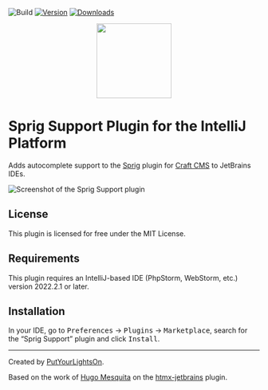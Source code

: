 ![Build](https://github.com/putyourlightson/intellij-sprig-support/workflows/Build/badge.svg)
[![Version](https://img.shields.io/jetbrains/plugin/v/21571-sprig-support)](https://plugins.jetbrains.com/plugin/21571-sprig-support)
[![Downloads](https://img.shields.io/jetbrains/plugin/d/21571-sprig-support)](https://plugins.jetbrains.com/plugin/21571-sprig-support)

<p align="center"><img width="150" src="https://raw.githubusercontent.com/putyourlightson/craft-sprig/v1/src/icon.svg"></p>

# Sprig Support Plugin for the IntelliJ Platform

<!-- Plugin description -->
Adds autocomplete support to the [Sprig](https://putyourlightson.com/plugins/sprig) plugin for [Craft CMS](https://craftcms.com/) to JetBrains IDEs.
<!-- Plugin description end -->

![Screenshot of the Sprig Support plugin](https://user-images.githubusercontent.com/57572400/233850362-e4ff91d7-4e8d-49c4-8d43-367ce6b0141b.png)

## License

This plugin is licensed for free under the MIT License.

## Requirements

This plugin requires an IntelliJ-based IDE (PhpStorm, WebStorm, etc.) version 2022.2.1 or later.

## Installation

In your IDE, go to <kbd>Preferences</kbd> → <kbd>Plugins</kbd> → <kbd>Marketplace</kbd>, search for the “Sprig Support” plugin and click <kbd>Install</kbd>.

---

Created by [PutYourLightsOn](https://putyourlightson.com/).

Based on the work of [Hugo Mesquita](https://twitter.com/hugohomesquita) on the [htmx-jetbrains](https://github.com/hugohomesquita/htmx-jetbrains) plugin.
